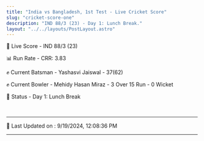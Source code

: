 ```yaml
---
title: "India vs Bangladesh, 1st Test - Live Cricket Score"
slug: "cricket-score-one"
description: "IND 88/3 (23) - Day 1: Lunch Break."
layout: "../../layouts/PostLayout.astro"
---
```


🔴 Live Score - IND 88/3 (23)  

📊 Run Rate - CRR: 3.83  

✊ Current Batsman - Yashasvi Jaiswal - 37(62)  

✊ Current Bowler - Mehidy Hasan Miraz - 3 Over 15 Run - 0 Wicket  

📑 Status - Day 1: Lunch Break

<br />

***

📝 Last Updated on : 9/19/2024, 12:08:36 PM

***

